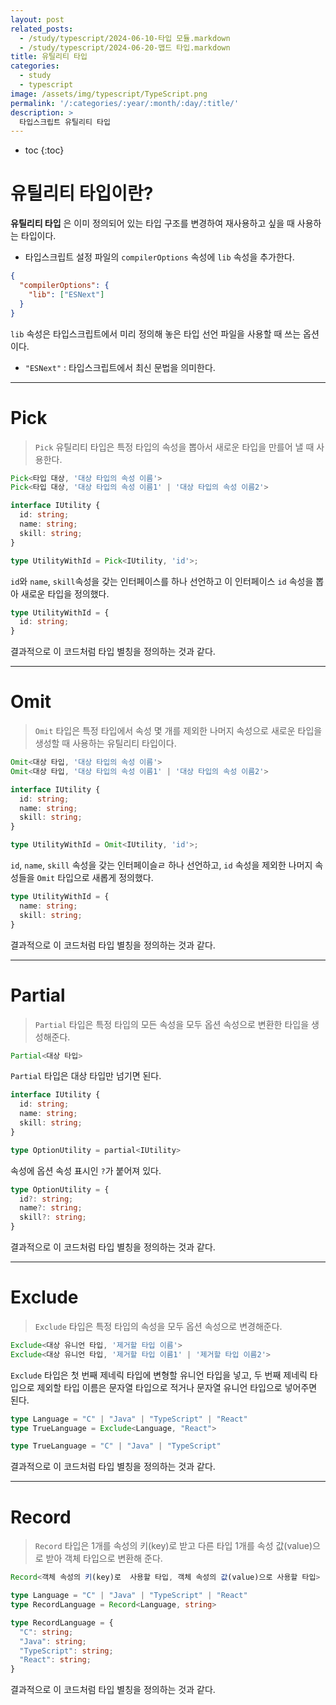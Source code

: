 ```yaml
---
layout: post
related_posts:
  - /study/typescript/2024-06-10-타입 모듈.markdown
  - /study/typescript/2024-06-20-맵드 타입.markdown
title: 유틸리티 타입
categories:
  - study
  - typescript
image: /assets/img/typescript/TypeScript.png
permalink: '/:categories/:year/:month/:day/:title/'
description: >
  타입스크립트 유틸리티 타입
---
```


* toc
{:toc}

# 유틸리티 타입이란?

**유틸리티 타입** 은 이미 정의되어 있는 타입 구조를 변경하여 재사용하고 싶을 때 사용하는 타입이다.

- 타입스크립트 설정 파일의 `compilerOptions` 속성에 `lib` 속성을 추가한다.

```json
{
  "compilerOptions": {
    "lib": ["ESNext"]
  }
}
```

`lib`  속성은 타입스크립트에서 미리 정의해 놓은 타입 선언 파일을 사용할 때 쓰는 옵션이다.

- `"ESNext"` : 타입스크립트에서 최신 문법을 의미한다.

---
# Pick 

> `Pick` 유틸리티 타입은 특정 타입의 속성을 뽑아서 새로운 타입을 만를어 낼 때 사용한다.


```ts
Pick<타입 대상, '대상 타입의 속성 이름'>
Pick<타입 대상, '대상 타입의 속성 이름1' | '대상 타입의 속성 이름2'>
```

```ts
interface IUtility {
  id: string;
  name: string;
  skill: string;
}

type UtilityWithId = Pick<IUtility, 'id'>;
```

`id`와 `name`, `skill`속성을 갖는 인터페이스를 하나 선언하고 이 인터페이스 `id` 속성을 뽑아 새로운 타입을 정의했다.

```ts
type UtilityWithId = {
  id: string;
}
```

결과적으로 이 코드처럼 타입 별칭을 정의하는 것과 같다.

---
# Omit 

> `Omit` 타입은 특정 타입에서 속성 몇 개를 제외한 나머지 속성으로 새로운 타입을 생성할 때 사용하는 유틸리티 타입이다.


```ts
Omit<대상 타입, '대상 타입의 속성 이름'>
Omit<대상 타입, '대상 타입의 속성 이름1' | '대상 타입의 속성 이름2'>
```

```ts
interface IUtility {
  id: string;
  name: string;
  skill: string;
}

type UtilityWithId = Omit<IUtility, 'id'>;
```

`id`, `name`, `skill` 속성을 갖는 인터페이슬ㄹ 하나 선언하고, `id` 속성을 제외한 나머지 속성들을 `Omit` 타입으로 새롭게 정의했다.

```ts
type UtilityWithId = {
  name: string;
  skill: string;
}
```

결과적으로 이 코드처럼 타입 별칭을 정의하는 것과 같다.

---
# Partial

> `Partial` 타입은 특정 타입의 모든 속성을 모두 옵션 속성으로 변환한 타입을 생성해준다.


```ts
Partial<대상 타입>
```

`Partial` 타입은 대상 타입만 넘기면 된다.

```ts
interface IUtility {
  id: string;
  name: string;
  skill: string;
}

type OptionUtility = partial<IUtility>
```

속성에 옵션 속성 표시인 `?`가 붙어져 있다.

```ts
type OptionUtility = {
  id?: string;
  name?: string;
  skill?: string;
}
```

결과적으로 이 코드처럼 타입 별칭을 정의하는 것과 같다.

---
# Exclude

> `Exclude` 타입은 특정 타입의 속성을 모두 옵션 속성으로 변경해준다.


```ts
Exclude<대상 유니언 타입, '제거할 타입 이름'>
Exclude<대상 유니언 타입, '제거할 타입 이름1' | '제거할 타입 이름2'>
```

`Exclude` 타입은 첫 번째 제네릭 타입에 변형할 유니언 타입을 넣고, 두 번째 제네릭 타입으로 제외할 타입 이름은 문자열 타입으로 적거나 문자열 유니언 타입으로 넣어주면 된다.

```ts
type Language = "C" | "Java" | "TypeScript" | "React"
type TrueLanguage = Exclude<Language, "React">
```

```ts
type TrueLanguage = "C" | "Java" | "TypeScript"
``` 

결과적으로 이 코드처럼 타입 별칭을 정의하는 것과 같다.

---
# Record

> `Record` 타입은 1개를 속성의 키(key)로 받고 다른 타입 1개를 속성 값(value)으로 받아 객체 타입으로 변환해 준다.


```ts
Record<객체 속성의 키(key)로  사용할 타입, 객체 속성의 값(value)으로 사용할 타입>
```

```ts
type Language = "C" | "Java" | "TypeScript" | "React"
type RecordLanguage = Record<Language, string>
```

```ts
type RecordLanguage = {
  "C": string;
  "Java": string;
  "TypeScript": string;
  "React": string;
}
```

결과적으로 이 코드처럼 타입 별칭을 정의하는 것과 같다.